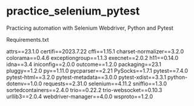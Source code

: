 # practice_selenium_pytest
Practicing automation with Selenium Webdriver, Python and Pytest


Requirements.txt

attrs==23.1.0
certifi==2023.7.22
cffi==1.15.1
charset-normalizer==3.2.0
colorama==0.4.6
exceptiongroup==1.1.3
execnet==2.0.2
h11==0.14.0
idna==3.4
iniconfig==2.0.0
outcome==1.2.0
packaging==23.1
pluggy==1.2.0
py==1.11.0
pycparser==2.21
PySocks==1.7.1
pytest==7.4.0
pytest-html==3.2.0
pytest-metadata==3.0.0
pytest-xdist==3.3.1
python-dotenv==1.0.0
requests==2.31.0
selenium==4.11.2
sniffio==1.3.0
sortedcontainers==2.4.0
trio==0.22.2
trio-websocket==0.10.3
urllib3==2.0.4
webdriver-manager==4.0.0
wsproto==1.2.0


